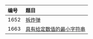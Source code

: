 | 编号 | 题目 |
| :-----  | :----- |
|  1652 | [拆炸弹](src/main/java/algorithms/DefuseTheBomb) |
|  1663 | [具有给定数值的最小字符串](src/main/java/algorithms/CheckIfTwoStringArraysAreEquivalent) |
